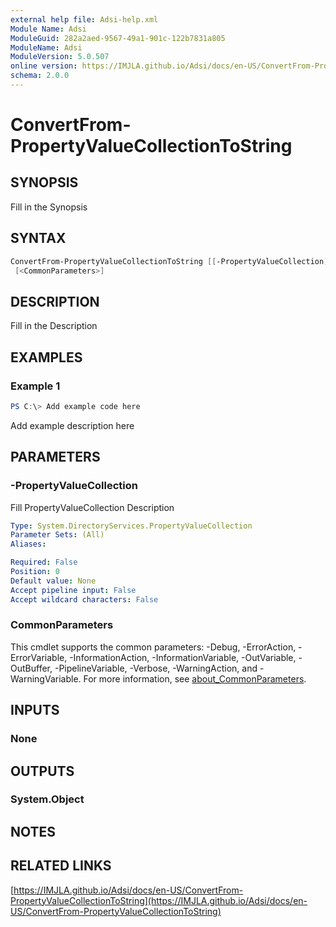 ```yaml
---
external help file: Adsi-help.xml
Module Name: Adsi
ModuleGuid: 282a2aed-9567-49a1-901c-122b7831a805
ModuleName: Adsi
ModuleVersion: 5.0.507
online version: https://IMJLA.github.io/Adsi/docs/en-US/ConvertFrom-PropertyValueCollectionToString
schema: 2.0.0
---
```


# ConvertFrom-PropertyValueCollectionToString

## SYNOPSIS
Fill in the Synopsis

## SYNTAX

```powershell
ConvertFrom-PropertyValueCollectionToString [[-PropertyValueCollection] <PropertyValueCollection>]
 [<CommonParameters>]
```

## DESCRIPTION
Fill in the Description

## EXAMPLES

### Example 1
```powershell
PS C:\> Add example code here
```

Add example description here

## PARAMETERS

### -PropertyValueCollection
Fill PropertyValueCollection Description

```yaml
Type: System.DirectoryServices.PropertyValueCollection
Parameter Sets: (All)
Aliases:

Required: False
Position: 0
Default value: None
Accept pipeline input: False
Accept wildcard characters: False
```

### CommonParameters
This cmdlet supports the common parameters: -Debug, -ErrorAction, -ErrorVariable, -InformationAction, -InformationVariable, -OutVariable, -OutBuffer, -PipelineVariable, -Verbose, -WarningAction, and -WarningVariable. For more information, see [about_CommonParameters](http://go.microsoft.com/fwlink/?LinkID=113216).

## INPUTS

### None

## OUTPUTS

### System.Object
## NOTES

## RELATED LINKS

[https://IMJLA.github.io/Adsi/docs/en-US/ConvertFrom-PropertyValueCollectionToString](https://IMJLA.github.io/Adsi/docs/en-US/ConvertFrom-PropertyValueCollectionToString)


